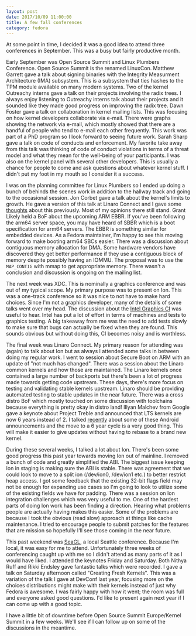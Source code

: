 ```yaml
---
layout: post
date: 2017/10/09 11:00:00
title: A few fall conferences
category: fedora
---
```

At some point in time, I decided it was a good idea to attend three conferences
in September. This was a busy but fairly productive month.

Early September was Open Source Summit and Linux Plumbers Conference. Open
Source Summit is the renamed LinuxCon. Matthew Garrett gave a talk about
signing binaries with the Integrity Measurment Architecture (IMA) subsystem.
This is a subsystem that ties hashes to the TPM module available on many
modern systems. Two of the kernel Outreachy interns gave a talk on their
projects involving the radix trees. I always enjoy listening to Outreachy
interns talk about their projects and it sounded like they made good progress
on improving the radix tree. Dawn Foster gave a talk on collaboration in
kernel mailing lists. This was focusing on how kernel developers collaborate
via e-mail. There were graphs showing the network via e-mail, which mostly
showed that there are a handful of people who tend to e-mail each other
frequently. This work was part of a PhD program so I look forward to seeing
future work. Sarah Sharp gave a talk on code of conducts and enforcement.
My favorite take away from this talk was thinking of code of conduct violations
in terms of a threat model and what they mean for the well-being of your
participants. I was also on the kernel panel with several other developers.
This is usually a chance for people to come and ask questions about whatever
kernel stuff. I didn't put my foot in my mouth so I consider it a success.

I was on the planning committee for Linux Plumbers so I ended up doing a bunch
of behinds the scenes work in addition to the hallway track and going to the
occasional session. Jon Corbet gave a talk about the kernel's limits to
growth. He gave a version of this talk at Linaro Connect and I gave some
[thoughts](http://www.labbott.name/blog/2017/04/03/complaining-about-the-kingdom-of-kernel/)
about this previously. Most of my opinions there still stand. Grant Likely
held a BoF about the upcoming ARM EBBR. If you've been following the arm64
server space, you may have heard of SBBR which is a boot specification for
arm64 servers. The EBBR is something similar for embedded devices. As a
Fedora maintainer, I'm happy to see this moving forward to make booting arm64
SBCs easier. There was a discussion about contiguous memory allocation for
DMA. Some hardware vendors have discovered they get better performance if
they use a contiguous block of memory despite possibly having an IOMMU. The
proposal was to use the `MAP_CONTIG` with mmap to get appropriate memory. There
wasn't a conclusion and discussion is ongoing on the mailing list.

The next week was XDC. This is nominally a graphics conference and was out
of my typical scope. My primary purpose was to present on Ion.
This was a one-track conference so it was nice to not
have to make hard choices. Since I'm not a graphics developer, many of the
details of some talks went over my head. The discussion about the
[Intel Graphics CI](https://www.x.org/wiki/Events/XDC2017/peres_ci.pdf)
was useful to hear. Intel has put a lot of effort in terms of
machines and tests to graphics testing. A big takeaway from me was the need
to add tests slowly to make sure that bugs can actually be fixed when
they are found. This sounds obvious but without doing this, CI becomes noisy
and is worthless.

The final week was Linaro Connect. My primary reason for attending was (again)
to talk about Ion but as always I attended some talks in between doing my
regular work. I went to session about Secure Boot on ARM with an update of
"not much has changed". There was a session about the Linaro common kernels
and how those are maintained. The Linaro kernels once contained a large
number of backports but there's been a lot of progress made towards getting
code upstream. These days, there's more focus on testing and validating stable
kernels upstream. Linaro should be providing automated testing to stable
updates in the near future. There was a cross distro BoF which mostly touched
on some discussion with toolchains because everything is pretty okay in
distro land! Illyan Malchev from Google gave a keynote about Project Treble
and announced that LTS kernels are now 6 years instead of 2. I talked
[recently](http://www.labbott.name/blog/2017/09/06/kernels-need-updates-no-really/)
about some of these Android announcements and the move to a 6 year cycle
is a very good thing. This will make it easier to give updates without
having to rebase to a brand new kernel.

During these several weeks, I talked a lot about Ion. There's been some good
progress this past year towards moving Ion out of mainline. I removed a bunch
of code and greatly simplified the ABI. The biggest issue keeping Ion in
staging is making sure the ABI is stable. There was agreement that we could
look to move to a split ion (/dev/ion0, /dev/ion1 etc.) to better restrict
heap access. I got some feedback that the existing 32-bit flags field may
not be enough for expanding use cases so I'm going to look to utilize some of
the existing fields we have for padding. There was a session on Ion integration
challenges which was very useful to me. One of the hardest parts of doing Ion
work has been finding a direction. Hearing what problems people are actually
having makes this easier. Some of the problems are because I took the obvious
(read slow) approach at things like cache maintenance. I tried to encourage
people to submit patches for the features that are mission so hopefully I'll
see those coming in the near future.

This past weekend was [SeaGL](http://www.seagl.org), a local Seattle conference.
Because I'm local, it was easy for me to attend. Unfortunately three weeks
of conferencing caught up with me so I didn't attend as many parts of it as
I would have liked. I attended the keynotes Friday and Saturday. Both Nithya
Ruff and Rikki Endsley gave fantastic talks which were recorded. I gave a talk
on Saturday afternoon called "Creating Fresh Kernels". This was a variation
of the talk I gave at DevConf last year, focusing more on the choices
distributions might make with their kernels instead of just why Fedora is
awesome. I was fairly happy with how it went; the room was full and everyone
asked good questions. I'd like to present again next year if I can come up
with a good topic.

I have a little bit of downtime before Open Source Summit Europe/Kernel Summit
in a few weeks. We'll see if I can follow up on some of the discussions in
the meantime.

